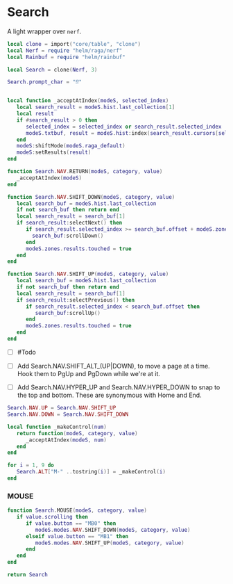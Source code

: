 # Search


A light wrapper over ``nerf``.

```lua
local clone = import("core/table", "clone")
local Nerf = require "helm/raga/nerf"
local Rainbuf = require "helm/rainbuf"

local Search = clone(Nerf, 3)

Search.prompt_char = "⁉️"
```
```lua

local function _acceptAtIndex(modeS, selected_index)
   local search_result = modeS.hist.last_collection[1]
   local result
   if #search_result > 0 then
      selected_index = selected_index or search_result.selected_index
      modeS.txtbuf, result = modeS.hist:index(search_result.cursors[selected_index])
   end
   modeS:shiftMode(modeS.raga_default)
   modeS:setResults(result)
end

function Search.NAV.RETURN(modeS, category, value)
   _acceptAtIndex(modeS)
end

```
```lua
function Search.NAV.SHIFT_DOWN(modeS, category, value)
   local search_buf = modeS.hist.last_collection
   if not search_buf then return end
   local search_result = search_buf[1]
   if search_result:selectNext() then
      if search_result.selected_index >= search_buf.offset + modeS.zones.results:height() then
        search_buf:scrollDown()
      end
      modeS.zones.results.touched = true
   end
end
```
```lua
function Search.NAV.SHIFT_UP(modeS, category, value)
   local search_buf = modeS.hist.last_collection
   if not search_buf then return end
   local search_result = search_buf[1]
   if search_result:selectPrevious() then
      if search_result.selected_index < search_buf.offset then
         search_buf:scrollUp()
      end
      modeS.zones.results.touched = true
   end
end
```

- [ ]  #Todo


  - [ ]  Add Search.NAV.SHIFT_ALT_(UP|DOWN), to move a page at a time.
         Hook them to PgUp and PgDown while we're at it.


  - [ ]  Add Search.NAV.HYPER_UP and Search.NAV.HYPER_DOWN to snap to the
         top and bottom.  These are synonymous with Home and End.

```lua
Search.NAV.UP = Search.NAV.SHIFT_UP
Search.NAV.DOWN = Search.NAV.SHIFT_DOWN

```
```lua
local function _makeControl(num)
   return function(modeS, category, value)
      _acceptAtIndex(modeS, num)
   end
end

for i = 1, 9 do
   Search.ALT["M-" ..tostring(i)] = _makeControl(i)
end
```
### MOUSE

```lua
function Search.MOUSE(modeS, category, value)
   if value.scrolling then
      if value.button == "MB0" then
         modeS.modes.NAV.SHIFT_DOWN(modeS, category, value)
      elseif value.button == "MB1" then
         modeS.modes.NAV.SHIFT_UP(modeS, category, value)
      end
   end
end
```
```lua
return Search
```
